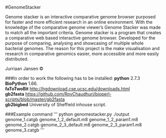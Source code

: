 #GenomeStacker

Genome stacker is an interactive comparative genome browser purposed for faster and more efficient research in an online environment. 
With the knowledge of the comparative genome viewer’s Genome Stacker was made to match all the important criteria. Genome stacker is 
a program that creates a comparative web based interactive genome browser. Developed for the purpose of comparing, 
analysing and showcasing of multiple whole bacterial genomes. The reason for this project is the make visualisation and research in 
comparative genomics easier, more accessible and more easily distributed.

Jurriaan Jansen ©

###In order to work the following has to be installed:
<b>python</b>      2.7.3 <br>
<b>BioPython</b>   1.66. <br>
<b>faToTwoBit</b>  http://hgdownload.cse.ucsc.edu/downloads.html<br>
<b>gb2fasta</b>    https://github.com/RoyChaudhuri/bioperl-scripts/blob/master/gb2fasta<br>
<b>gb2bigbed</b>   University of Sheffield inhouse script.<br>

###Example command
'''
python genomestacker.py ./output genome_1.catgb genome_1_2_default.m8 genome_1_2_param1.m8 genome_2.catgb genome_2_3_default.m8 genome_2_3_param1.m8 genome_3.catgb
'''
